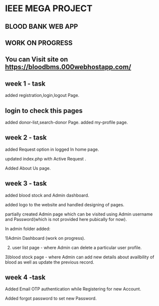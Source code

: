 # IEEE MEGA PROJECT

## BLOOD BANK WEB APP

## WORK ON PROGRESS

## You can Visit site on <https://bloodbms.000webhostapp.com/>

## week 1 - task

added registration,login,logout Page.

## login to check this pages

added donor-list,search-donor Page.
added my-profile page.

## week 2 - task

added Request option in logged In home page.

updated index.php with Active Request .

Added About Us page.

## week 3 - task

added blood stock and Admin dashboard.

added logo to the website and handled designing of pages.

partially created Admin page which can be visited using Admin username and Password(which is not provided here pubically for now).

In admin folder added:

1)Admin Dashboard (work on progress).

2) user list page - where Admin can delete a particular user profile.

3)blood stock page - where Admin can add new details about availbility of blood as well as update the previous record.

## week 4 -task

Added Email OTP authentication while Registering for new Account.

Added forgot password to set new Password.
